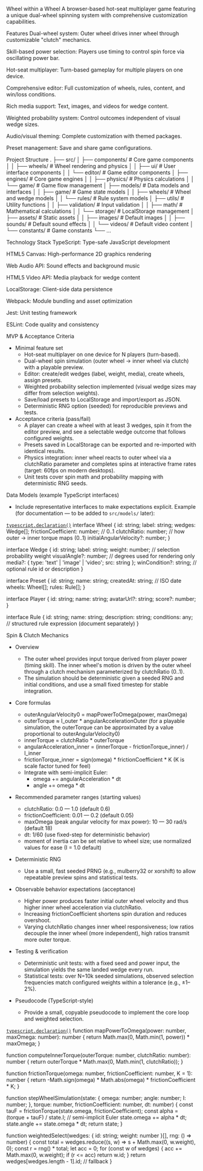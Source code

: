 Wheel within a Wheel
A browser-based hot-seat multiplayer game featuring a unique dual-wheel spinning system with comprehensive customization capabilities.

Features
Dual-wheel system: Outer wheel drives inner wheel through customizable "clutch" mechanics.

Skill-based power selection: Players use timing to control spin force via oscillating power bar.

Hot-seat multiplayer: Turn-based gameplay for multiple players on one device.

Comprehensive editor: Full customization of wheels, rules, content, and win/loss conditions.

Rich media support: Text, images, and videos for wedge content.

Weighted probability system: Control outcomes independent of visual wedge sizes.

Audio/visual theming: Complete customization with themed packages.

Preset management: Save and share game configurations.

Project Structure
.
├── src/
│   ├── components/       # Core game components
│   │   ├── wheels/       # Wheel rendering and physics
│   │   ├── ui/           # User interface components
│   │   └── editor/       # Game editor components
│   ├── engines/          # Core game engines
│   │   ├── physics/      # Physics calculations
│   │   └── game/         # Game flow management
│   ├── models/           # Data models and interfaces
│   │   ├── game/         # Game state models
│   │   ├── wheels/       # Wheel and wedge models
│   │   └── rules/        # Rule system models
│   ├── utils/            # Utility functions
│   │   ├── validation/   # Input validation
│   │   ├── math/         # Mathematical calculations
│   │   └── storage/      # LocalStorage management
│   ├── assets/           # Static assets
│   │   ├── images/       # Default images
│   │   ├── sounds/       # Default sound effects
│   │   └── videos/       # Default video content
│   └── constants/        # Game constants
└── ...

Technology Stack
TypeScript: Type-safe JavaScript development

HTML5 Canvas: High-performance 2D graphics rendering

Web Audio API: Sound effects and background music

HTML5 Video API: Media playback for wedge content

LocalStorage: Client-side data persistence

Webpack: Module bundling and asset optimization

Jest: Unit testing framework

ESLint: Code quality and consistency

MVP & Acceptance Criteria
- Minimal feature set
  - Hot-seat multiplayer on one device for N players (turn-based).
  - Dual-wheel spin simulation (outer wheel → inner wheel via clutch) with a playable preview.
  - Editor: create/edit wedges (label, weight, media), create wheels, assign presets.
  - Weighted probability selection implemented (visual wedge sizes may differ from selection weights).
  - Save/load presets to LocalStorage and import/export as JSON.
  - Deterministic RNG option (seeded) for reproducible previews and tests.
- Acceptance criteria (pass/fail)
  - A player can create a wheel with at least 3 wedges, spin it from the editor preview, and see a selectable wedge outcome that follows configured weights.
  - Presets saved in LocalStorage can be exported and re-imported with identical results.
  - Physics integration: inner wheel reacts to outer wheel via a clutchRatio parameter and completes spins at interactive frame rates (target: 60fps on modern desktops).
  - Unit tests cover spin math and probability mapping with deterministic RNG seeds.

Data Models (example TypeScript interfaces)
- Include representative interfaces to make expectations explicit. Example (for documentation — to be added to `src/models/` later):

[`typescript.declaration()`](vision.md:62)
interface Wheel {
  id: string;
  label: string;
  wedges: Wedge[];
  frictionCoefficient: number; // 0..1
  clutchRatio: number; // how outer → inner torque maps (0..1)
  initialAngularVelocity?: number;
}

interface Wedge {
  id: string;
  label: string;
  weight: number; // selection probability weight
  visualAngle?: number; // degrees used for rendering only
  media?: { type: 'text' | 'image' | 'video'; src: string };
  winCondition?: string; // optional rule id or description
}

interface Preset {
  id: string;
  name: string;
  createdAt: string; // ISO date
  wheels: Wheel[];
  rules: Rule[];
}

interface Player {
  id: string;
  name: string;
  avatarUrl?: string;
  score?: number;
}

interface Rule {
  id: string;
  name: string;
  description: string;
  conditions: any; // structured rule expression (document separately)
}

Spin & Clutch Mechanics
- Overview
  - The outer wheel provides input torque derived from player power (timing skill). The inner wheel's motion is driven by the outer wheel through a clutch mechanism parameterized by clutchRatio (0..1).
  - The simulation should be deterministic given a seeded RNG and initial conditions, and use a small fixed timestep for stable integration.

- Core formulas
  - outerAngularVelocity0 = mapPowerToOmega(power, maxOmega)
  - outerTorque ≈ I_outer * angularAccelerationOuter (for a playable simulation, the outerTorque can be approximated by a value proportional to outerAngularVelocity0)
  - innerTorque = clutchRatio * outerTorque
  - angularAcceleration_inner = (innerTorque - frictionTorque_inner) / I_inner
  - frictionTorque_inner = sign(omega) * frictionCoefficient * K (K is scale factor tuned for feel)
  - Integrate with semi-implicit Euler:
    - omega += angularAcceleration * dt
    - angle += omega * dt

- Recommended parameter ranges (starting values)
  - clutchRatio: 0.0 — 1.0 (default 0.6)
  - frictionCoefficient: 0.01 — 0.2 (default 0.05)
  - maxOmega (peak angular velocity for max power): 10 — 30 rad/s (default 18)
  - dt: 1/60 (use fixed-step for deterministic behavior)
  - moment of inertia can be set relative to wheel size; use normalized values for ease (I = 1.0 default)

- Deterministic RNG
  - Use a small, fast seeded PRNG (e.g., mulberry32 or xorshift) to allow repeatable preview spins and statistical tests.

- Observable behavior expectations (acceptance)
  - Higher power produces faster initial outer wheel velocity and thus higher inner wheel acceleration via clutchRatio.
  - Increasing frictionCoefficient shortens spin duration and reduces overshoot.
  - Varying clutchRatio changes inner wheel responsiveness; low ratios decouple the inner wheel (more independent), high ratios transmit more outer torque.

- Testing & verification
  - Deterministic unit tests: with a fixed seed and power input, the simulation yields the same landed wedge every run.
  - Statistical tests: over N=10k seeded simulations, observed selection frequencies match configured weights within a tolerance (e.g., ±1–2%).

- Pseudocode (TypeScript-style)
  - Provide a small, copyable pseudocode to implement the core loop and weighted selection.

[`typescript.declaration()`](vision.md:200)
function mapPowerToOmega(power: number, maxOmega: number): number {
  return Math.max(0, Math.min(1, power)) * maxOmega;
}

function computeInnerTorque(outerTorque: number, clutchRatio: number): number {
  return outerTorque * Math.max(0, Math.min(1, clutchRatio));
}

function frictionTorque(omega: number, frictionCoefficient: number, K = 1): number {
  return -Math.sign(omega) * Math.abs(omega) * frictionCoefficient * K;
}

function stepWheelSimulation(state: {
  omega: number;
  angle: number;
  I: number;
}, torque: number, frictionCoefficient: number, dt: number) {
  const tauF = frictionTorque(state.omega, frictionCoefficient);
  const alpha = (torque + tauF) / state.I;
  // semi-implicit Euler
  state.omega += alpha * dt;
  state.angle += state.omega * dt;
  return state;
}

function weightedSelect(wedges: { id: string; weight: number }[], rng: () => number) {
  const total = wedges.reduce((s, w) => s + Math.max(0, w.weight), 0);
  const r = rng() * total;
  let acc = 0;
  for (const w of wedges) {
    acc += Math.max(0, w.weight);
    if (r <= acc) return w.id;
  }
  return wedges[wedges.length - 1].id; // fallback
}